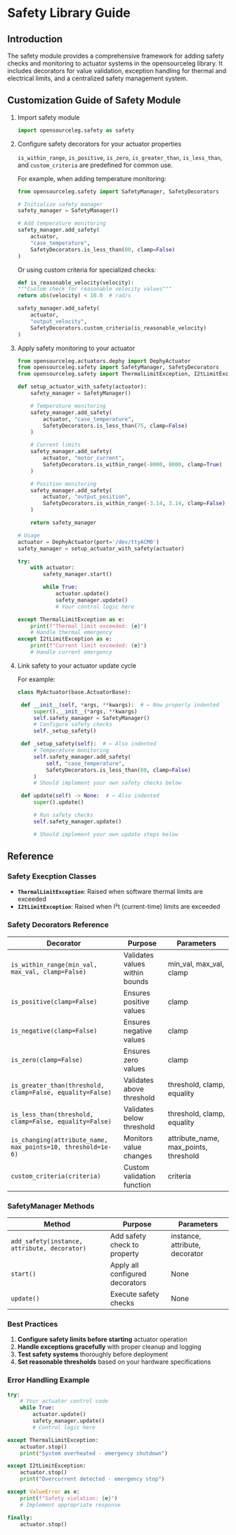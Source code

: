# Safety Library Guide

## Introduction

The safety module provides a comprehensive framework for adding safety checks and monitoring to actuator systems in the opensourceleg library. It includes decorators for value validation, exception handling for thermal and electrical limits, and a centralized safety management system.

## Customization Guide of Safety Module

1. Import safety module

   ```python
   import opensourceleg.safety as safety

   ```

2. Configure safety decorators for your actuator properties

   `is_within_range`, `is_positive`, `is_zero`, `is_greater_than`, `is_less_than`, and `custom_criteria` are predefined for common use.

   For example, when adding temperature monitoring:

   ```python
   from opensourceleg.safety import SafetyManager, SafetyDecorators

   # Initialize safety manager
   safety_manager = SafetyManager()

   # Add temperature monitoring
   safety_manager.add_safety(
       actuator,
       "case_temperature",
       SafetyDecorators.is_less_than(80, clamp=False)
   )
   ```

   Or using custom criteria for specialized checks:

   ```python
   def is_reasonable_velocity(velocity):
   """Custom check for reasonable velocity values"""
   return abs(velocity) < 10.0  # rad/s

   safety_manager.add_safety(
       actuator,
       "output_velocity",
       SafetyDecorators.custom_criteria(is_reasonable_velocity)
   )
   ```

3. Apply safety monitoring to your actuator

   ```python
   from opensourceleg.actuators.dephy import DephyActuator
   from opensourceleg.safety import SafetyManager, SafetyDecorators
   from opensourceleg.safety import ThermalLimitException, I2tLimitException

   def setup_actuator_with_safety(actuator):
       safety_manager = SafetyManager()

       # Temperature monitoring
       safety_manager.add_safety(
           actuator, "case_temperature",
           SafetyDecorators.is_less_than(75, clamp=False)
       )

       # Current limits
       safety_manager.add_safety(
           actuator, "motor_current",
           SafetyDecorators.is_within_range(-8000, 8000, clamp=True)
       )

       # Position monitoring
       safety_manager.add_safety(
           actuator, "output_position",
           SafetyDecorators.is_within_range(-3.14, 3.14, clamp=False)
       )

       return safety_manager

   # Usage
   actuator = DephyActuator(port='/dev/ttyACM0')
   safety_manager = setup_actuator_with_safety(actuator)

   try:
       with actuator:
           safety_manager.start()

           while True:
               actuator.update()
               safety_manager.update()
               # Your control logic here

   except ThermalLimitException as e:
       print(f"Thermal limit exceeded: {e}")
       # Handle thermal emergency
   except I2tLimitException as e:
       print(f"Current limit exceeded: {e}")
       # Handle current emergency
   ```

4. Link safety to your actuator update cycle

   For example:

   ```python
   class MyActuator(base.ActuatorBase):

    def __init__(self, *args, **kwargs):  # ← Now properly indented
        super().__init__(*args, **kwargs)
        self.safety_manager = SafetyManager()
        # Configure safety checks
        self._setup_safety()

    def _setup_safety(self):  # ← Also indented
        # Temperature monitoring
        self.safety_manager.add_safety(
            self, "case_temperature",
            SafetyDecorators.is_less_than(80, clamp=False)
        )
        # Should implement your own safety checks below

    def update(self) -> None:  # ← Also indented
        super().update()

        # Run safety checks
        self.safety_manager.update()

        # Should implement your own update steps below
   ```

## Reference

### Safety Execption Classes

- **`ThermalLimitException`**: Raised when software thermal limits are exceeded
- **`I2tLimitException`**: Raised when I²t (current-time) limits are exceeded

### Safety Decorators Reference

| Decorator                                                    | Purpose                        | Parameters                            |
| ------------------------------------------------------------ | ------------------------------ | ------------------------------------- |
| `is_within_range(min_val, max_val, clamp=False)`             | Validates values within bounds | min_val, max_val, clamp               |
| `is_positive(clamp=False)`                                   | Ensures positive values        | clamp                                 |
| `is_negative(clamp=False)`                                   | Ensures negative values        | clamp                                 |
| `is_zero(clamp=False)`                                       | Ensures zero values            | clamp                                 |
| `is_greater_than(threshold, clamp=False, equality=False)`    | Validates above threshold      | threshold, clamp, equality            |
| `is_less_than(threshold, clamp=False, equality=False)`       | Validates below threshold      | threshold, clamp, equality            |
| `is_changing(attribute_name, max_points=10, threshold=1e-6)` | Monitors value changes         | attribute_name, max_points, threshold |
| `custom_criteria(criteria)`                                  | Custom validation function     | criteria                              |

### SafetyManager Methods

| Method                                       | Purpose                         | Parameters                     |
| -------------------------------------------- | ------------------------------- | ------------------------------ |
| `add_safety(instance, attribute, decorator)` | Add safety check to property    | instance, attribute, decorator |
| `start()`                                    | Apply all configured decorators | None                           |
| `update()`                                   | Execute safety checks           | None                           |

### Best Practices

1. **Configure safety limits before starting** actuator operation
2. **Handle exceptions gracefully** with proper cleanup and logging
3. **Test safety systems** thoroughly before deployment
4. **Set reasonable thresholds** based on your hardware specifications

### Error Handling Example

```python
try:
    # Your actuator control code
    while True:
        actuator.update()
        safety_manager.update()
        # Control logic here

except ThermalLimitException:
    actuator.stop()
    print("System overheated - emergency shutdown")

except I2tLimitException:
    actuator.stop()
    print("Overcurrent detected - emergency stop")

except ValueError as e:
    print(f"Safety violation: {e}")
    # Implement appropriate response

finally:
    actuator.stop()
```
